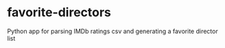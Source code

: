 # favorite-directors
Python app for parsing IMDb ratings csv and generating a favorite director list
